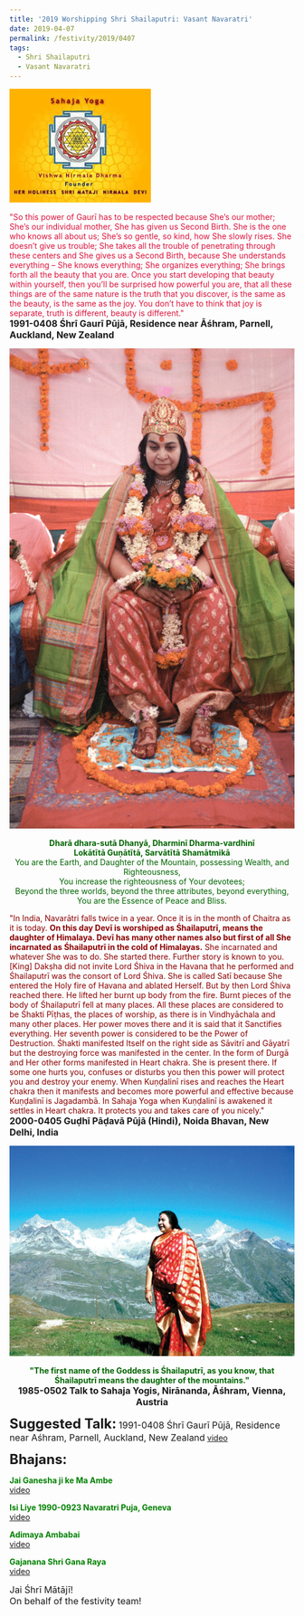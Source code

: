 ```yaml
---
title: '2019 Worshipping Shri Shailaputri: Vasant Navaratri'
date: 2019-04-07
permalink: /festivity/2019/0407
tags:
  - Shri Shailaputri
  - Vasant Navaratri
---
```


![PICTURE 1](/images/image1.png)

<p>
<font color="Crimson">"So this power of Gaurī has to be respected because She’s our mother; She’s our individual mother, She has given us Second Birth. She is the one who knows all about us; She’s so gentle, so kind, how She slowly rises. She doesn’t give us trouble; She takes all the trouble of penetrating through these centers and She gives us a Second Birth, because She understands everything – She knows everything; She organizes everything; She brings forth all the beauty that you are. Once you start developing that beauty within yourself, then you’ll be surprised how powerful you are, that all these things are of the same nature is the truth that you discover, is the same as the beauty, is the same as the joy. You don’t have to think that joy is separate, truth is different, beauty is different."</font><br>
<font size="+0"><b>1991-0408 Śhrī Gaurī Pūjā, Residence near Āśhram, Parnell, Auckland, New Zealand</b></font>
</p>

<div style="text-align: center"><img src="/images/image70.png" /></div>

<p style="color:DarkGreen; text-align:center;">
<b>Dharā dhara-sutā Dhanyā, Dharminī Dharma-vardhinī<br>
Lokātītā Guṇātītā, Sarvātītā Shamātmikā</b><br>
You are the Earth, and Daughter of the Mountain, possessing Wealth, and Righteousness,<br>
You increase the righteousness of Your devotees;<br>
Beyond the three worlds, beyond the three attributes, beyond everything,<br>
You are the Essence of Peace and Bliss.<br>
</p>

<p>
<font color="DarkRed">"In India, Navarātri falls twice in a year. Once it is in the month of Chaitra as it is today. <b>On this day Devī is worshiped as Śhailaputrī, means the daughter of Himalaya. Devī has many other names also but first of all She incarnated as Śhailaputrī in the cold of Himalayas.</b> She incarnated and whatever She was to do. She started there. Further story is known to you. [King] Dakṣha did not invite Lord Śhiva in the Havana that he performed and Śhailaputrī was the consort of Lord Śhiva. She is called Satī because She entered the Holy fire of Havana and ablated Herself. But by then Lord Śhiva reached there. He lifted her burnt up body from the fire. Burnt pieces of the body of Śhailaputrī fell at many places. All these places are considered to be Śhakti Pīṭhas, the places of worship, as there is in Vindhyāchala and many other places. Her power moves there and it is said that it Sanctifies everything. Her seventh power is considered to be the Power of Destruction. Śhakti manifested Itself on the right side as Sāvitrī and Gāyatrī but the destroying force was manifested in the center. In the form of Durgā and Her other forms manifested in Heart chakra. She is present there. If some one hurts you, confuses or disturbs you then this power will protect you and destroy your enemy. When Kuṇḍalinī rises and reaches the Heart chakra then it manifests and becomes more powerful and effective because Kuṇḍalinī is Jagadambā. In Sahaja Yoga when Kuṇḍalinī is awakened it settles in Heart chakra. It protects you and takes care of you nicely."</font><br>
<font size="+0"><b>2000-0405 Guḍhī Pāḍavā Pūjā (Hindi), Noida Bhavan, New Delhi, India</b></font>
</p>

<div style="text-align: center"><img src="/images/image71.png" /></div>

<p style="text-align:center;">
<font color="DarkGreen"><b>"The first name of the Goddess is Śhailaputrī, as you know, that Śhailaputrī means the daughter of the mountains."</b></font><br>
<font size="+0"><b>1985-0502 Talk to Sahaja Yogis, Nirānanda, Āśhram, Vienna, Austria</b></font><br>
</p>

<font size="+2"><b>Suggested Talk:</b></font> 
<font size="+0">1991-0408 Śhrī Gaurī Pūjā, Residence near Aśhram, Parnell, Auckland, New Zealand</font>
<a href="https://vimeo.com/88505728 "> video</a><br>

<font size="+2"><b>Bhajans:</b></font>

<p>
<font color="green"><b>Jai Ganesha ji ke Ma Ambe</b></font><br>
<a href="https://seven-teams.github.io/Videos_Links.html"> video</a><br>
</p>

<p>
<font color="green"><b>Isi Liye 1990-0923 Navaratri Puja, Geneva</b></font><br>
<a href="https://seven-teams.github.io/Videos_Links.html">video</a>
</p>

<p>
<font color="green"><b>Adimaya Ambabai</b></font><br>
<a href="https://www.youtube.com/watch?v=niuCWTNKu0k">video</a>
</p>
 
<p>
<font color="green"><b>Gajanana Shri Gana Raya</b></font><br>
<a href="https://seven-teams.github.io/Videos_Links.html">video</a> 
</p>

<p>
<font size="+0">Jai Śhrī Mātājī!<br>
On behalf of the festivity team!</font>
</p>